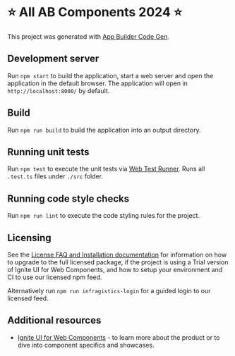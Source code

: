 # ⭐ All AB Components 2024 ⭐

This project was generated with [App Builder Code Gen](https://www.infragistics.com/products/appbuilder).

## Development server

Run `npm start` to build the application, start a web server and open the application in the default browser. The application will open in `http://localhost:8000/` by default.

## Build

Run `npm run build` to build the application into an output directory.

## Running unit tests

Run `npm test` to execute the unit tests via [Web Test Runner](https://modern-web.dev/docs/test-runner/overview). Runs all `.test.ts` files under `./src` folder.

## Running code style checks

Run `npm run lint` to execute the code styling rules for the project.

## Licensing

See the [License FAQ and Installation documentation](https://www.infragistics.com/products/ignite-ui-web-components/web-components/components/general-licensing) for information on how to upgrade to the full licensed package, if the project is using a Trial version of Ignite UI for Web Components, and how to setup your environment and CI to use our licensed npm feed.

Alternatively run `npm run infragistics-login` for a guided login to our licensed feed.

## Additional resources

- [Ignite UI for Web Components](https://www.infragistics.com/products/ignite-ui-web-components) - to learn more about the product or to dive into component specifics and showcases.
